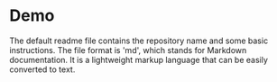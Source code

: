

# Demo

The default readme file contains the repository name and some basic instructions. The file format is 'md', 
which stands for Markdown documentation. It is a lightweight markup language that can be easily converted to text.
